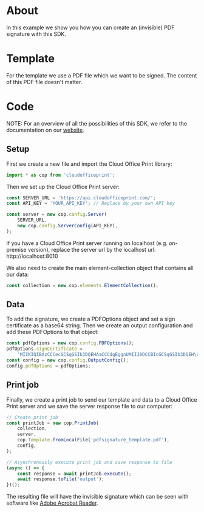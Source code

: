 # About

In this example we show you how you can create an (invisible) PDF signature with this SDK.

# Template

For the template we use a PDF file which we want to be signed. The content of this PDF file doesn't matter.

# Code

NOTE: For an overview of all the possibilities of this SDK, we refer to the documentation on our [website](https://cloudofficeprint.com/docs).

## Setup

First we create a new file and import the Cloud Office Print library:

```typescript
import * as cop from 'cloudofficeprint';
```

Then we set up the Cloud Office Print server:

```typescript
const SERVER_URL = 'https://api.cloudofficeprint.com/';
const API_KEY = 'YOUR_API_KEY'; // Replace by your own API key

const server = new cop.config.Server(
    SERVER_URL,
    new cop.config.ServerConfig(API_KEY),
);
```

If you have a Cloud Office Print server running on localhost (e.g. on-premise version), replace the server url by the localhost url: http://localhost:8010

We also need to create the main element-collection object that contains all our data:

```typescript
const collection = new cop.elements.ElementCollection();
```

## Data

To add the signature, we create a PDFOptions object and set a sign certificate as a base64 string. Then we create an output configuration and add these PDFOptions to that object:

```typescript
const pdfOptions = new cop.config.PDFOptions();
pdfOptions.signCertificate =
    'MIIKIQIBAzCCCecGCSqGSIb3DQEHAaCCCdgEggnUMIIJ0DCCBIcGCSqGSIb3DQEH\r\nBqCCBHgwggR0AgEAMIIEbQYJKoZIhvcNAQcBMBwGCiqGSIb3DQEMAQYwDgQI7jl8\r\nNdR42qACAggAgIIEQHU5H+afTzuoQ2Y3KCz0NUPWO8LWeB9YhKe+K2zw8vzFTHgF\r\n1Z+A1v3ZoaZCjldO2+0DQamztbbydXu0a7vN+C+TqVrgchJDN7OnmzIIdyi7eFdX\r\ntIIuR4UPwPKS1Zj7EWpX8vJVL/pA1RIod3aV7mA7bGKfbaoZdn8MvVPfTxeIo5H4\r\njqPhIQnHRp2/2iJl1hd/c9IyD3U6B9O6YhwgzX/6CbdFT4PFy92XemhQh1voRZH3\r\nUzffQ0dF9Vpa01nu8hO9G3rzZIcxgskax4f4DAb4l4Ls15DGsL6eMqnCSdGANweV\r\n8G+498AjN/XS7fYdOZ5fMp8Eeswj9P8ZWYwdkWX2VqaEFFoTqgHsyzkEC7kXmen9\r\nGep/QFR86ZYfMLNSNQbKC/y0PyYbip/AsY03bdMXJmIP643ENA9LFHpkrLJZ0oA5\r\nbJGa+qzWwq2pIfbqXg9IRrZ6YYSHiAvv2aM0RvbfT9Qrmcsmj5FSENGchhW0rTF4\r\nJcNJQU2asGYUIDNvbokF+XJvOnkwGCESegd2Po3llDKTx5xfGW8/nMYsyQAQJk5u\r\n27meNqVQFaB5hFJ3SBtZ0zbbfoFyKi97R3gdoaaD/4LzeufZcuiRFMTTCcfh+Mgm\r\nPSJmsA6DJqq2aZgqibmpj8q/zEW1D5BF98q5nRgwyfwM8vwPaPdMehjajTh+zIDe\r\n6dWUyI4ZQt7wy942fm80ZQ18OP0KQPpM/oAVKqiUBmgo6A/t3Gys+uHbBW7FYN1y\r\nJ1UUD8hD5vXE9LhBpYLzI4da2Jc65VWBJ4jgkPkIeI39QFosY+RRe4ypTGIo0o26\r\nb5fsMEcdw1iPZJa6z/izST+6Nb41HssoQA67M2SDLBPrDst2eeULikuFlNfFprz3\r\ncenDRaZ48BIkb39aA3ty8b4LZGbYQ0CPaM3CTsU1oUpU37t1juZyi2dzsaxdV25G\r\nf8fVuKwjIVLTp69+vVfw3mXupCns9WrO9W76++j4yePgnF4VgTlur0XNIiKb/b5q\r\nBhLwCOvcV6I4AwPd+wwzHPRVePal0irGk950PCubXN10FmsVmiRviOJuK4p55jET\r\nVXy1Pj+ObKV9MLtxUL4aHfEV51e8xzBMqqvymjN0Q9ShKsUWLjVZnzZOLChJzdO4\r\n3AZF2aHujeh2r6OhnVouOQFO/QINx+OfBnQOPiXyWNuFtuD18XzmIeQgkpJlLl2H\r\nsIEqLxGdPEcwc5y0mLif4tgtqXklfqby01rmdj7RZygxPyeTI3RxZyKTIMZthDbR\r\nh8LuDVGwtclOfftd9oJdVzGTm5guJPgVtT07dn5LOdjtXs5Pj2WOJadsKplc9en9\r\nVb5bRWYi+R5aY3eKE3cSghG6V59xaHEddIjNDbJlofdNoMwVZEXW3VgDYHAQ2tsr\r\n+QKBogyzd/XXvJdRmecx9JfGqJLVOvRF2ToAxvUJhNancuDSd2GK0SURXIpzMIIF\r\nQQYJKoZIhvcNAQcBoIIFMgSCBS4wggUqMIIFJgYLKoZIhvcNAQwKAQKgggTuMIIE\r\n6jAcBgoqhkiG9w0BDAEDMA4ECDnPHUGveBTnAgIIAASCBMjfcZLig6q820w37qxF\r\nU1gTKPmPf1VACFjKdeBVXR0mmPgPtEZq3kimFhBFydBV4v6gv8b+s1UzRW7wFgTH\r\nghm9z5AsYQPatl8S54W10lOJWMvMjjBCJEdfRZ3aZlUTLvUt5eGEef5O0zr6RwY7\r\nutDwfe3Pph+XR7gsnEjRp+6lLluG5eKmUO0ebt/3MVbcGCzVtC6IlpwSIU6rH59Z\r\nMr5IRLIo7zUCD/dHrArSuelWu4QwR5DUhE0qBpRIYkRgtZ5IXO0DhrNMtayl+kzW\r\nUf4I7GoIr2hm5EhtcMJNFI0nhAHdOWjyEynP0D60Wlz8xwVHpmWcLvMxQJvR4tnQ\r\nccsjhRZzmhFfpDmP8T8V9MmI1+0wVigwnOvV9EQFAvtjhw+YSO2vjDOChiri8D5G\r\nHy2vQe/52RLonaqtnA/LiR4UONHt687XT9/df26n5oyRcIiJP9kAcgHIlaM5yd59\r\n/KTuYBYuTADyJ2bYNYcsTPXHI1prWPlEce+t8o4LC++rA4Mia3DuzFktJ3o3fk0N\r\ndSsxsjPG2melJH6lAfo0xPSR2ioS1AGBUIjy/6OwzvsdZuZX/EN+uIu47Fga8FZW\r\nhY3vPYdA/vLiaCUqsj3FcE9f4AnbBda9cud9MmXvWQxNJNfl25m0eR/AomxLE0Q+\r\nN453s7o+5qkRCSLffX0m0Mklinzp5C+NNqiHH5Fu34wWWEvloDYA2mZ2570hnuv1\r\nMshGY6/721qgu8yRBN+rublXcnEtgPBbVd4mGE7hIe01akWWegcZg6JdeiF2nxtm\r\ny94fatTNBgs0Sn3FWLK673htGSYfSOUwIF0z1wsEF/DtM0Ygawou6ADtsqXVbkhu\r\nQNbMfgofdGwczODdRz8hzx3GWnl41Qs5oW0ZdH7TIXXeU2QUzxGIm/u9uXk7HJhp\r\nsWa2FW0XMpfcP3nFgZp5nSE4hKys4sGu1rvN9wcz1X4oDuWZsIQ0ZgIRu/yM2mYJ\r\nwe7a8jIV+G/BgeKTVGIeLMU+HToS/SRs6e/cDP56WnZJ11tfaqo6VF7oS280rFc/\r\nU/NXxfei/H4M+qRKip7rS9f8HT8SJqv2vS/gnAiAN/nEsWO8VAltWYzdm423kX50\r\ncTXrOh9yTZQwR5RiQ27ZxzPCjNmnLnu3AT1BYLYDlC0c1nQk/gR+VuQqe9Os+Iq0\r\nce6ccVONGSF0g3VQvXGEiIi1NSOFF+9DEnfyZoU8uk+lMGWUkyMuRsbLfyGjIrvx\r\npLyO7xOoXh9DxnnNFcyIIYOEQVHAVfWBLK3W6vJPmLTq8u0YdNChj8BNGcgRy80r\r\nND2x4JTWRHZgSUMMeCNdXsaDzcbVqCRfbWy609JM1P4pln21c4pMoSPiGWsfRnXD\r\nEj9mOowD8ywANCiEL5pnK0QW1kc/xutk+Lv0zw8JD/Z1+qY4yDUHOvQwlm5KQDXr\r\ntNWW5f4xoDvOsJBNILtNxgLH7FDu6XZT8YJS67kDbfX8hwcvI/de5zxdVURuZ9CG\r\nhU8vopL0VVXjFonVveIy+qFYD47pWl5joVv54/SP4eztZ0KNWN79/yLRRaJgoXIQ\r\nGzbf0HL+kzYWP8CJFhYTe3n3Qcj1NMbDzCdqonUnFuiCpOgmIh0D2b8pUpTBGJji\r\nZUW/MRqmUmjuakIxJTAjBgkqhkiG9w0BCRUxFgQUeN0jIHDtKgmwY5RxWfK7owDN\r\ncbswMTAhMAkGBSsOAwIaBQAEFEBhNddlELbh/oaKhL3Y8t8gyMBnBAgDeLLf4vCk\r\ntgICCAA=';
const config = new cop.config.OutputConfig();
config.pdfOptions = pdfOptions;
```

## Print job

Finally, we create a print job to send our template and data to a Cloud Office Print server and we save the server response file to our computer:

```typescript
// Create print job
const printJob = new cop.PrintJob(
    collection,
    server,
    cop.Template.fromLocalFile('pdfsignature_template.pdf'),
    config,
);

// Asynchronously execute print job and save response to file
(async () => {
    const response = await printJob.execute();
    await response.toFile('output');
})();
```

The resulting file will have the invisible signature which can be seen with software like [Adobe Acrobat Reader](https://get.adobe.com/nl/reader/otherversions/).
